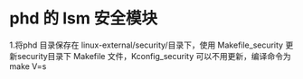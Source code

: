 # phd 的 lsm 安全模块
1.将phd 目录保存在 linux-external/security/目录下，使用 Makefile_security 更新security目录下 Makefile 文件，Kconfig_security 可以不用更新，编译命令为 make V=s
